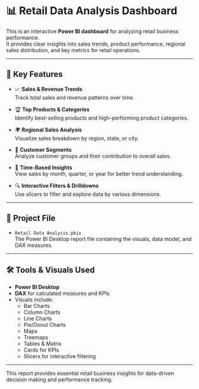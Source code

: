 # 📊 Retail Data Analysis Dashboard

This is an interactive **Power BI dashboard** for analyzing retail business performance.  
It provides clear insights into sales trends, product performance, regional sales distribution, and key metrics for retail operations.

---

## 🚀 Key Features

- 📈 **Sales & Revenue Trends**  
  Track total sales and revenue patterns over time.

- 🏆 **Top Products & Categories**  
  Identify best-selling products and high-performing product categories.

- 🌍 **Regional Sales Analysis**  
  Visualize sales breakdown by region, state, or city.

- 👥 **Customer Segments**  
  Analyze customer groups and their contribution to overall sales.

- 📅 **Time-Based Insights**  
  View sales by month, quarter, or year for better trend understanding.

- 🔍 **Interactive Filters & Drilldowns**  
  Use slicers to filter and explore data by various dimensions.

---

## 📂 Project File

- `Retail Data Analysis.pbix`  
  The Power BI Desktop report file containing the visuals, data model, and DAX measures.

---

## 🛠️ Tools & Visuals Used

- **Power BI Desktop**
- **DAX** for calculated measures and KPIs
- Visuals include:
  - Bar Charts
  - Column Charts
  - Line Charts
  - Pie/Donut Charts
  - Maps
  - Treemaps
  - Tables & Matrix
  - Cards for KPIs
  - Slicers for interactive filtering

---

This report provides essential retail business insights for data-driven decision making and performance tracking.

  

 

